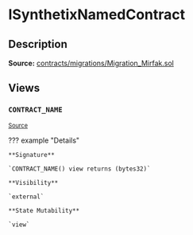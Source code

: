 # ISynthetixNamedContract

## Description

**Source:** [contracts/migrations/Migration_Mirfak.sol](https://github.com/Synthetixio/synthetix/tree/v2.56.1-alpha/contracts/migrations/Migration_Mirfak.sol)

## Views

### `CONTRACT_NAME`

<sub>[Source](https://github.com/Synthetixio/synthetix/tree/v2.56.1-alpha/contracts/migrations/Migration_Mirfak.sol#L31)</sub>

??? example "Details"

    **Signature**

    `CONTRACT_NAME() view returns (bytes32)`

    **Visibility**

    `external`

    **State Mutability**

    `view`
